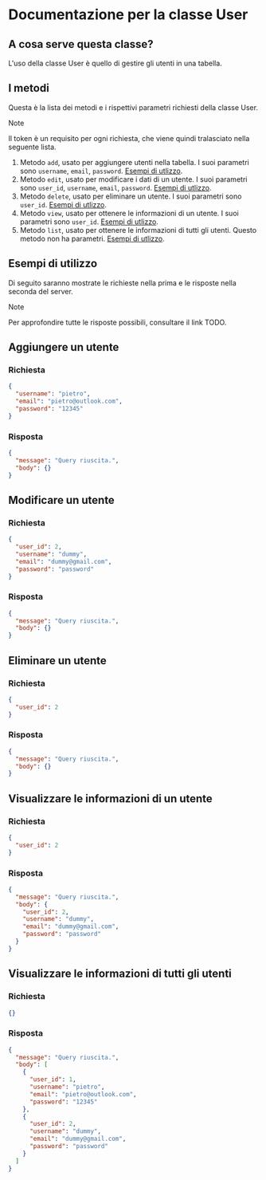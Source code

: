 # Documentazione per la classe User

## A cosa serve questa classe?

L'uso della classe User è quello di gestire gli utenti in una tabella.

## I metodi

Questa è la lista dei metodi e i rispettivi parametri richiesti della classe User.

> [!NOTE]
> Il token è un requisito per ogni richiesta, che viene quindi tralasciato nella seguente lista.

1. Metodo `add`, usato per aggiungere utenti nella tabella. I suoi parametri sono `username`, `email`, `password`. [Esempi di utlizzo](https://github.com/zerokelvin-000/zerokelvinAPI/blob/main/other/classi%20e%20metodi/user.md#aggiungere-un-utente).
2. Metodo `edit`, usato per modificare i dati di un utente. I suoi parametri sono `user_id`, `username`, `email`, `password`. [Esempi di utlizzo](https://github.com/zerokelvin-000/zerokelvinAPI/blob/main/other/classi%20e%20metodi/user.md#modificare-un-utente).
3. Metodo `delete`, usato per eliminare un utente. I suoi parametri sono `user_id`. [Esempi di utlizzo](https://github.com/zerokelvin-000/zerokelvinAPI/blob/main/other/classi%20e%20metodi/user.md#eliminare-un-utente).
4. Metodo `view`, usato per ottenere le informazioni di un utente. I suoi parametri sono `user_id`. [Esempi di utlizzo](https://github.com/zerokelvin-000/zerokelvinAPI/blob/main/other/classi%20e%20metodi/user.md#visualizzare-le-informazioni-di-un-utente).
5. Metodo `list`, usato per ottenere le informazioni di tutti gli utenti. Questo metodo non ha parametri. [Esempi di utlizzo](https://github.com/zerokelvin-000/zerokelvinAPI/blob/main/other/classi%20e%20metodi/user.md#visualizzare-le-informazioni-di-un-utente).

## Esempi di utilizzo

Di seguito saranno mostrate le richieste nella prima e le risposte nella seconda del server.

> [!NOTE]
> Per approfondire tutte le risposte possibili, consultare il link TODO.

## Aggiungere un utente

### Richiesta
``` JSON
{
  "username": "pietro",
  "email": "pietro@outlook.com",
  "password": "12345"
}
```

### Risposta
``` JSON
{
  "message": "Query riuscita.",
  "body": {}
}
```

## Modificare un utente

### Richiesta
``` JSON
{
  "user_id": 2,
  "username": "dummy",
  "email": "dummy@gmail.com",
  "password": "password"
}
```

### Risposta
``` JSON
{
  "message": "Query riuscita.",
  "body": {}
}
```

## Eliminare un utente

### Richiesta
``` JSON
{
  "user_id": 2
}
```

### Risposta
``` JSON
{
  "message": "Query riuscita.",
  "body": {}
}
```

## Visualizzare le informazioni di un utente

### Richiesta
``` JSON
{
  "user_id": 2
}
```

### Risposta
``` JSON
{
  "message": "Query riuscita.",
  "body": {
    "user_id": 2,
    "username": "dummy",
    "email": "dummy@gmail.com",
    "password": "password"
  }
}
```

## Visualizzare le informazioni di tutti gli utenti

### Richiesta
``` JSON
{}
```

### Risposta
``` JSON
{
  "message": "Query riuscita.",
  "body": [
    {
      "user_id": 1,
      "username": "pietro",
      "email": "pietro@outlook.com",
      "password": "12345"
    },
    {
      "user_id": 2,
      "username": "dummy",
      "email": "dummy@gmail.com",
      "password": "password"
    }
  ]
}
```
